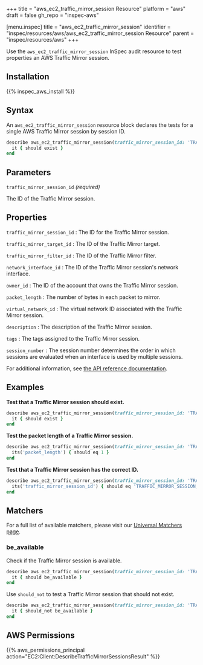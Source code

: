 +++
title = "aws_ec2_traffic_mirror_session Resource"
platform = "aws"
draft = false
gh_repo = "inspec-aws"

[menu.inspec]
title = "aws_ec2_traffic_mirror_session"
identifier = "inspec/resources/aws/aws_ec2_traffic_mirror_session Resource"
parent = "inspec/resources/aws"
+++

Use the `aws_ec2_traffic_mirror_session` InSpec audit resource to test properties an AWS Traffic Mirror session.

## Installation

{{% inspec_aws_install %}}

## Syntax

An `aws_ec2_traffic_mirror_session` resource block declares the tests for a single AWS Traffic Mirror session by session ID.

```ruby
describe aws_ec2_traffic_mirror_session(traffic_mirror_session_id: 'TRAFFIC_MIRROR_SESSION_ID') do
  it { should exist }
end
```

## Parameters

`traffic_mirror_session_id` _(required)_

The ID of the Traffic Mirror session.

## Properties

`traffic_mirror_session_id`
: The ID for the Traffic Mirror session.

`traffic_mirror_target_id`
: The ID of the Traffic Mirror target.

`traffic_mirror_filter_id`
: The ID of the Traffic Mirror filter.

`network_interface_id`
: The ID of the Traffic Mirror session's network interface.

`owner_id`
: The ID of the account that owns the Traffic Mirror session.

`packet_length`
: The number of bytes in each packet to mirror.

`virtual_network_id`
: The virtual network ID associated with the Traffic Mirror session.

`description`
: The description of the Traffic Mirror session.

`tags`
: The tags assigned to the Traffic Mirror session.

`session_number`
: The session number determines the order in which sessions are evaluated when an interface is used by multiple sessions.

For additional information, see [the API reference documentation](https://docs.aws.amazon.com/AWSEC2/latest/APIReference/API_TrafficMirrorSession.html).

## Examples

**Test that a Traffic Mirror session should exist.**

```ruby
describe aws_ec2_traffic_mirror_session(traffic_mirror_session_id: 'TRAFFIC_MIRROR_SESSION_ID') do
  it { should exist }
end
```

**Test the packet length of a Traffic Mirror session.**

```ruby
describe aws_ec2_traffic_mirror_session(traffic_mirror_session_id: 'TRAFFIC_MIRROR_SESSION_ID') do
  its('packet_length') { should eq 1 }
end
```

**Test that a Traffic Mirror session has the correct ID.**

```ruby
describe aws_ec2_traffic_mirror_session(traffic_mirror_session_id: 'TRAFFIC_MIRROR_SESSION_ID') do
  its('traffic_mirror_session_id') { should eq 'TRAFFIC_MIRROR_SESSION_ID' }
end
```

## Matchers

For a full list of available matchers, please visit our [Universal Matchers page](https://www.inspec.io/docs/reference/matchers/).

### be_available

Check if the Traffic Mirror session is available.

```ruby
describe aws_ec2_traffic_mirror_session(traffic_mirror_session_id: 'TRAFFIC_MIRROR_SESSION_ID') do
  it { should be_available }
end
```

Use `should_not` to test a Traffic Mirror session that should not exist.

```ruby
describe aws_ec2_traffic_mirror_session(traffic_mirror_session_id: 'TRAFFIC_MIRROR_SESSION_ID') do
  it { should_not be_available }
end
```


## AWS Permissions

{{% aws_permissions_principal action="EC2:Client:DescribeTrafficMirrorSessionsResult" %}}
